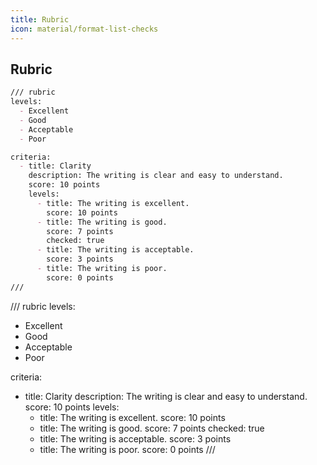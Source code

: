 ```yaml
---
title: Rubric
icon: material/format-list-checks
---
```


## Rubric
```md
/// rubric
levels:
  - Excellent
  - Good
  - Acceptable
  - Poor

criteria:
  - title: Clarity
    description: The writing is clear and easy to understand.
    score: 10 points
    levels:
      - title: The writing is excellent.
        score: 10 points
      - title: The writing is good.
        score: 7 points
        checked: true
      - title: The writing is acceptable.
        score: 3 points
      - title: The writing is poor.
        score: 0 points
///
```

/// rubric
levels:
  - Excellent
  - Good
  - Acceptable
  - Poor

criteria:
  - title: Clarity
    description: The writing is clear and easy to understand.
    score: 10 points
    levels:
      - title: The writing is excellent.
        score: 10 points
      - title: The writing is good.
        score: 7 points
        checked: true
      - title: The writing is acceptable.
        score: 3 points
      - title: The writing is poor.
        score: 0 points
///

